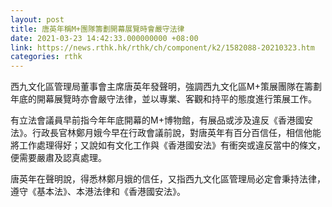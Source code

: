 ```yaml
---
layout: post
title: 唐英年稱M+團隊籌劃開幕展覽時會嚴守法律
date: 2021-03-23 14:42:33.000000000 +08:00
link: https://news.rthk.hk/rthk/ch/component/k2/1582088-20210323.htm
categories: rthk
---
```


西九文化區管理局董事會主席唐英年發聲明，強調西九文化區M+策展團隊在籌劃年底的開幕展覽時亦會嚴守法律，並以專業、客觀和持平的態度進行策展工作。

有立法會議員早前指今年年底開幕的M+博物館，有展品或涉及違反《香港國安法》。行政長官林鄭月娥今早在行政會議前說，對唐英年有百分百信任，相信他能將工作處理得好；又說如有文化工作與《香港國安法》有衝突或違反當中的條文，便需要嚴肅及認真處理。

唐英年在聲明說，得悉林鄭月娥的信任，又指西九文化區管理局必定會秉持法律，遵守《基本法》、本港法律和《香港國安法》。

